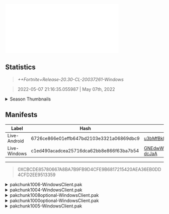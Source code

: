 <div style="pointer-events: none">
  <img style="pointer-events: none" src="https://raw.githubusercontent.com/Tectors/Archive/master/source/dependents/gen.20.30.svg" width="360" height="155">
<div>

## Statistics
> *++Fortnite+Release-20.30-CL-20037261-Windows*

> 2022-05-07 21:16:35.055987 | May 07th, 2022

<details>
  <summary>Season Thumbnails</summary>

  > Seasonal thumbnails are a season's normal ltms and their photos.

  | Name | ID |
  | - | - |
  | [Zero Build - Duos](https://raw.githubusercontent.com/Tectors/Archive/master/source/dependents/monthly-rotaton/playlist_nobuildbr_duo_20_30.png) | Playlist_NoBuildBR_Duo |
  | [Solo](https://raw.githubusercontent.com/Tectors/Archive/master/source/dependents/monthly-rotaton/playlist_defaultsolo_20_30.png) | Playlist_DefaultSolo |
  | [Zero Build - Trios](https://raw.githubusercontent.com/Tectors/Archive/master/source/dependents/monthly-rotaton/playlist_nobuildbr_trio_20_30.png) | Playlist_NoBuildBR_Trio |
  | [Zero Build - Solo](https://raw.githubusercontent.com/Tectors/Archive/master/source/dependents/monthly-rotaton/playlist_nobuildbr_solo_20_30.png) | Playlist_NoBuildBR_Solo |
</details>

## Manifests
| Label | Hash | Route |
| - | - | - |
| Live-Android | 6726ce866e01effb647bd2103e3321a06869dbc9 | [u3bMfBkhClfyUpMm3ka117g9jcm8hg](https://github.com/Tectors/Archive/blob/master/manifests/u3bMfBkhClfyUpMm3ka117g9jcm8hg.manifest) |
| Live-Windows | c1ed490acadcea25716dca62bb8e866f63ba7b54 | [GNEdwWsWRB54niwy70WJpDoF-dcJaA](https://github.com/Tectors/Archive/blob/master/manifests/GNEdwWsWRB54niwy70WJpDoF-dcJaA.manifest) |

---

> 0XCBCDE85780667A8BA7B9FB9D4CFE9B6817215420AEA36EB0DD4CFD2EE9513359

<details>
  <summary>pakchunk1006-WindowsClient.pak</summary>

  > FortniteGame/Content/Paks/pakchunk1006-WindowsClient.pak

  > 0x547927633B287636A6842DE8564BA52FBB0CA6C464C3D65C09C4A0BAFF5B6523

  </details>

<details>
  <summary>pakchunk1004-WindowsClient.pak</summary>

  > FortniteGame/Content/Paks/pakchunk1004-WindowsClient.pak

  > 0x5AC5CC6239355B6549F28F438FB157B1A2AF1CD787C9DAF6909122C0F4483305

  <img src="https://raw.githubusercontent.com/Tectors/Archive/master/source/dependents/referred/EID_Triumphant.svg" width="100"> 
</details>

<details>
  <summary>pakchunk1008optional-WindowsClient.pak</summary>

  > FortniteGame/Content/Paks/pakchunk1008optional-WindowsClient.pak

  > 0x68A4A21EFEF7FBCD08D8D67C94501B57B091C9118EE0B37D27B6BA823879D5BE

  <img src="https://raw.githubusercontent.com/Tectors/Archive/master/source/dependents/referred/Pickaxe_ID_785_ForsakeFemale.svg" width="100"> <img src="https://raw.githubusercontent.com/Tectors/Archive/master/source/dependents/referred/LSID_430_ForsakeBeginning.svg" width="100"> <img src="https://raw.githubusercontent.com/Tectors/Archive/master/source/dependents/referred/CID_A_393_Athena_Commando_F_Forsake.svg" width="100"> <img src="https://raw.githubusercontent.com/Tectors/Archive/master/source/dependents/referred/BID_995_ForsakeFemale.svg" width="100"> 
</details>

<details>
  <summary>pakchunk1000optional-WindowsClient.pak</summary>

  > FortniteGame/Content/Paks/pakchunk1000optional-WindowsClient.pak

  > 0xD97E86CF0A7E3D039E7A33FB1F0269F7C68EF694D50E75FFB79A5EE566B85B21

  <img src="https://raw.githubusercontent.com/Tectors/Archive/master/source/dependents/referred/Pickaxe_ID_794_CarbideKnightMale.svg" width="100"> <img src="https://raw.githubusercontent.com/Tectors/Archive/master/source/dependents/referred/CID_A_401_Athena_Commando_M_CarbideKnight.svg" width="100"> <img src="https://raw.githubusercontent.com/Tectors/Archive/master/source/dependents/referred/BID_A_006_CarbideKnightMale.svg" width="100"> 
</details>

<details>
  <summary>pakchunk1005-WindowsClient.pak</summary>

  > FortniteGame/Content/Paks/pakchunk1005-WindowsClient.pak

  > 0xC32C850F658EB6C8076C60B844D904BCB14D81B65685199CBBC9501E0D140453

  <img src="https://raw.githubusercontent.com/Tectors/Archive/master/source/dependents/referred/EID_Concentrate_0W5GY.svg" width="100"> 
</details>

